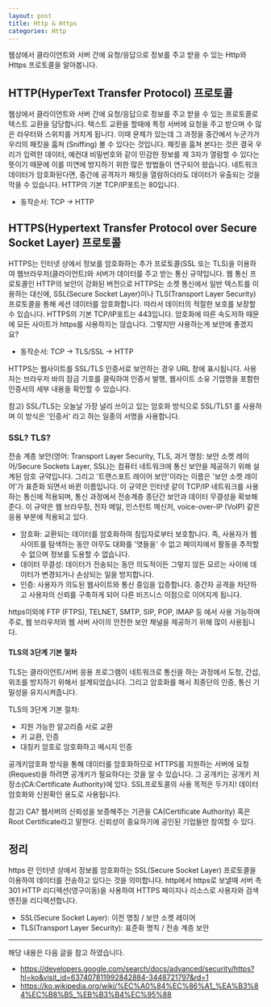 ```yaml
---
layout: post
title: Http & Https
categories: Http
---
```


웹상에서 클라이언트와 서버 간에 요청/응답으로 정보를 주고 받을 수 있는 Http와 Https 프로토콜을 알아봅니다.

## HTTP(HyperText Transfer Protocol) 프로토콜

웹상에서 클라이언트와 서버 간에 요청/응답으로 정보를 주고 받을 수 있는 프로토콜로 텍스트 교환을 담당합니다. 텍스트 교환을 할때에 특정 서버에 요청을 주고 받으며 수 많은 라우터와 스위치를 거치게 됩니다. 이때 문제가 있는데 그 과정을 중간에서 누군가가 우리의 패킷을 훔쳐 (Sniffing) 볼 수 있다는 것입니다. 패킷을 훔쳐 본다는 것은 결국 우리가 입력한 데이터, 예컨대 비밀번호와 같이 민감한 정보를 제 3자가 열람할 수 있다는 뜻이기 때문에 이를 미연에 방지하기 위한 많은 방법들이 연구되어 왔습니다. 네트워크 데이터가 암호화된다면, 중간에 공격자가 패킷을 열람하더라도 데이터가 유출되는 것을 막을 수 있습니다. HTTP의 기본 TCP/IP포트는 80입니다.

- 동작순서: TCP -> HTTP

## HTTPS(Hypertext Transfer Protocol over Secure Socket Layer) 프로토콜

HTTPS는 인터넷 상에서 정보를 암호화하는 추가 프로토콜(SSL 또는 TLS)을 이용하여 웹브라우저(클라이언트)와 서버가 데이터를 주고 받는 통신 규약입니다. 웹 통신 프로토콜인 HTTP의 보안이 강화된 버전으로 HTTPS는 소켓 통신에서 일반 텍스트를 이용하는 대신에, SSL(Secure Socket Layer)이나 TLS(Transport Layer Security) 프로토콜을 통해 세션 데이터를 암호화합니다. 따라서 데이터의 적절한 보호를 보장할 수 있습니다. HTTPS의 기본 TCP/IP포트는 443입니다. 암호화에 따른 속도저하 때문에 모든 사이트가 https를 사용하지는 않습니다. 그렇지만 사용하는게 보안에 좋겠지요?

- 동작순서: TCP -> TLS/SSL -> HTTP

HTTPS는 웹사이트를 SSL/TLS 인증서로 보안하는 경우 URL 창에 표시됩니다. 사용자는 브라우저 바의 잠금 기호를 클릭하여 인증서 발행, 웹사이트 소유 기업명을 포함한 인증서의 세부 내용을 확인할 수 있습니다.

참고) SSL/TLS는 오늘날 가장 널리 쓰이고 있는 암호화 방식으로 SSL/TLS1 를 사용하며 이 방식은 '인증서' 라고 하는 일종의 서명을 사용합니다.

### SSL? TLS?

전송 계층 보안(영어: Transport Layer Security, TLS, 과거 명칭: 보안 소켓 레이어/Secure Sockets Layer, SSL)는 컴퓨터 네트워크에 통신 보안을 제공하기 위해 설계된 암호 규약입니다. 그리고 '트랜스포트 레이어 보안'이라는 이름은 '보안 소켓 레이어'가 표준화 되면서 바뀐 이름입니다. 이 규약은 인터넷 같이 TCP/IP 네트워크를 사용하는 통신에 적용되며, 통신 과정에서 전송계층 종단간 보안과 데이터 무결성을 확보해준다. 이 규약은 웹 브라우징, 전자 메일, 인스턴트 메신저, voice-over-IP (VoIP) 같은 응용 부분에 적용되고 있다.

- 암호화: 교환되는 데이터를 암호화하여 침입자로부터 보호합니다. 즉, 사용자가 웹사이트를 탐색하는 동안 아무도 대화를 '엿들을' 수 없고 페이지에서 활동을 추적할 수 없으며 정보를 도용할 수 없습니다.
- 데이터 무결성: 데이터가 전송되는 동안 의도적이든 그렇지 않든 모르는 사이에 데이터가 변경되거나 손상되는 일을 방지합니다.
- 인증: 사용자가 의도된 웹사이트와 통신 중임을 입증합니다. 중간자 공격을 차단하고 사용자의 신뢰를 구축하게 되어 다른 비즈니스 이점으로 이어지게 됩니다.

https이외에 FTP (FTPS), TELNET, SMTP, SIP, POP, IMAP 등 에서 사용 가능하며 주로, 웹 브라우저와 웹 서버 사이의 안전한 보안 채널을 제공하기 위해 많이 사용됩니다.

#### TLS의 3단계 기본 절차

TLS는 클라이언트/서버 응용 프로그램이 네트워크로 통신을 하는 과정에서 도청, 간섭, 위조를 방지하기 위해서 설계되었습니다. 그리고 암호화를 해서 최종단의 인증, 통신 기밀성을 유지시켜줍니다.

TLS의 3단계 기본 절차:

- 지원 가능한 알고리즘 서로 교환
- 키 교환, 인증
- 대칭키 암호로 암호화하고 메시지 인증

공개키암호화 방식을 통해 데이터를 암호화하므로 HTTPS를 지원하는 서버에 요청(Request)을 하려면 공개키가 필요하다는 것을 알 수 있습니다. 그 공개키는 공개키 저장소(CA:Certificate Authority)에 있다. SSL프로토콜의 사용 목적은 두가지! 데이터암호화와 신원확인 용도로 사용됩니다.

참고) CA? 웹서버의 신뢰성을 보증해주는 기관을 CA(Certificate Authority) 혹은 Root Certificate라고 말한다. 신뢰성이 중요하기에 공인된 기업들만 참여할 수 있다.

## 정리

https 란 인터넷 상에서 정보를 암호화하는 SSL(Secure Socket Layer) 프로토콜을 이용하여 데이터를 전송하고 있다는 것을 의미합니다. http에서 https로 보낼때 서버 측 301 HTTP 리디렉션(영구이동)을 사용하여 HTTPS 페이지나 리소스로 사용자와 검색 엔진을 리디렉션합니다.

- SSL(Secure Socket Layer): 이전 명칭 / 보안 소켓 레이어
- TLS(Transport Layer Security): 표준화 명칙 / 전송 계층 보안

---

해당 내용은 다음 글을 참고 하였습니다.

- https://developers.google.com/search/docs/advanced/security/https?hl=ko&visit_id=637407811992842884-3448721797&rd=1
- https://ko.wikipedia.org/wiki/%EC%A0%84%EC%86%A1_%EA%B3%84%EC%B8%B5_%EB%B3%B4%EC%95%88
